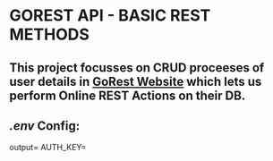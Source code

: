# **GOREST API - BASIC REST METHODS**

## This project focusses on CRUD proceeses of user details in [GoRest Website](url://https://www.gorest.co.in) which lets us perform Online REST Actions on their DB.

## *.env* Config:

output=<output folder path>
AUTH_KEY=<authentication key from GoRest Website>